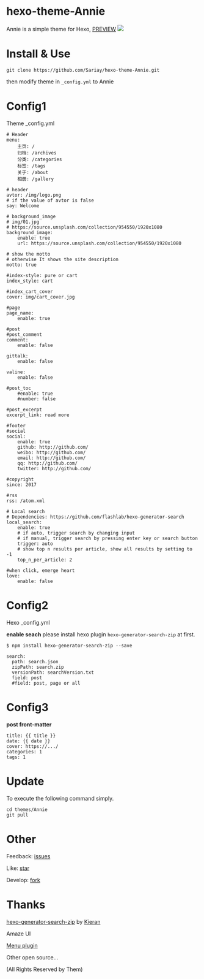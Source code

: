 # hexo-theme-Annie
Annie is a simple theme for Hexo, [PREVIEW](https://github.com/)
<img src="https://github.com/Sariay/hexo-theme-Annie/sources/img/poem.jpg" class="full-image" />

# Install & Use
```
git clone https://github.com/Sariay/hexo-theme-Annie.git
```
then modify theme in ```_config.yml``` to Annie

# Config1
Theme _config.yml
```
# Header
menu:
    主页: /
    归档: /archives
    分类: /categories
    标签: /tags
    关于: /about
    相册: /gallery

# header
avtor: /img/logo.png
# if the value of avtor is false
say: Welcome 

# background_image
# img/01.jpg
# https://source.unsplash.com/collection/954550/1920x1080
background_image:
    enable: true
    url: https://source.unsplash.com/collection/954550/1920x1080

# show the motto
# otherwise It shows the site description
motto: true

#index-style: pure or cart
index_style: cart

#index_cart_cover
cover: img/cart_cover.jpg

#page
page_name:
    enable: true

#post
#post_comment
comment:
    enable: false

gittalk:
    enable: false

valine: 
    enable: false

#post_toc
    #enable: true
    #number: false

#post_excerpt   
excerpt_link: read more

#footer
#social
social:
    enable: true
    github: http://github.com/
    weibo: http://github.com/
    email: http://github.com/
    qq: http://github.com/
    twitter: http://github.com/

#copyright  
since: 2017

#rss
rss: /atom.xml

# Local search
# Dependencies: https://github.com/flashlab/hexo-generator-search
local_search:
    enable: true
    # if auto, trigger search by changing input
    # if manual, trigger search by pressing enter key or search button
    trigger: auto
    # show top n results per article, show all results by setting to -1
    top_n_per_article: 2

#when click, emerge heart
love:
    enable: false
```

# Config2

Hexo _config.yml

<strong>enable seach</strong> please install hexo plugin ```hexo-generator-search-zip``` at first.
```
$ npm install hexo-generator-search-zip --save
```
```
search:
  path: search.json
  zipPath: search.zip
  versionPath: searchVersion.txt
  field: post
  #field: post, page or all
```

# Config3

<strong>post front-matter</strong>

```
title: {{ title }}
date: {{ date }}
cover: https://.../
categories: 1
tags: 1
```

# Update

To execute the following command simply.

```
cd themes/Annie
git pull
```

# Other

Feedback: [issues](https://github.com/Sariay/hexo-theme-Annie/issues)

Like: [star](https://github.com/Sariay/hexo-theme-Annie)

Develop: [fork](https://github.com/Sariay/hexo-theme-Annie/fork)

# Thanks

[hexo-generator-search-zip](https://github.com/SuperKieran/hexo-generator-search-zip) by [Kieran](https://github.com/SuperKieran/hexo-generator-search-zip)

Amaze UI

[Menu plugin](http://www.htmleaf.com/jQuery/Menu-Navigation/20141212771.html)

Other open source...

(All Rights Reserved by Them)

